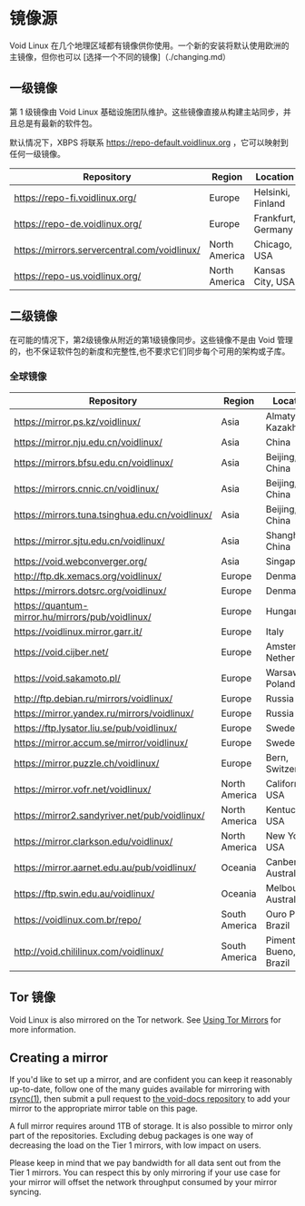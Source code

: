# 镜像源

Void Linux 在几个地理区域都有镜像供你使用。一个新的安装将默认使用欧洲的主镜像，但你也可以 [选择一个不同的镜像]（./changing.md）


## 一级镜像

第 1 级镜像由 Void Linux 基础设施团队维护。这些镜像直接从构建主站同步，并且总是有最新的软件包。

默认情况下，XBPS 将联系 <https://repo-default.voidlinux.org> ，它可以映射到任何一级镜像。

<!-- Order alphabetically by: (1) Region, (2) Country, (3) City/State/Province/etc, (4) URL -->

| Repository                                     | Region        | Location           |
|------------------------------------------------|---------------|--------------------|
| <https://repo-fi.voidlinux.org/>               | Europe        | Helsinki, Finland  |
| <https://repo-de.voidlinux.org/>               | Europe        | Frankfurt, Germany |
| <https://mirrors.servercentral.com/voidlinux/> | North America | Chicago, USA       |
| <https://repo-us.voidlinux.org/>               | North America | Kansas City, USA   |


## 二级镜像

在可能的情况下，第2级镜像从附近的第1级镜像同步。这些镜像不是由 Void 管理的，也不保证软件包的新度和完整性,也不要求它们同步每个可用的架构或子库。


### 全球镜像

<!-- Order alphabetically by: (1) Region, (2) Country, (3) City/State/Province/etc, (4) URL -->

| Repository                                         | Region        | Location               |
|----------------------------------------------------|---------------|------------------------|
| <https://mirror.ps.kz/voidlinux/>                  | Asia          | Almaty, Kazakhstan     |
| <https://mirror.nju.edu.cn/voidlinux/>             | Asia          | China                  |
| <https://mirrors.bfsu.edu.cn/voidlinux/>           | Asia          | Beijing, China         |
| <https://mirrors.cnnic.cn/voidlinux/>              | Asia          | Beijing, China         |
| <https://mirrors.tuna.tsinghua.edu.cn/voidlinux/>  | Asia          | Beijing, China         |
| <https://mirror.sjtu.edu.cn/voidlinux/>            | Asia          | Shanghai, China        |
| <https://void.webconverger.org/>                   | Asia          | Singapore              |
| <http://ftp.dk.xemacs.org/voidlinux/>              | Europe        | Denmark                |
| <https://mirrors.dotsrc.org/voidlinux/>            | Europe        | Denmark                |
| <https://quantum-mirror.hu/mirrors/pub/voidlinux/> | Europe        | Hungary                |
| <https://voidlinux.mirror.garr.it/>                | Europe        | Italy                  |
| <https://void.cijber.net/>                         | Europe        | Amsterdam, Netherlands |
| <https://void.sakamoto.pl/>                        | Europe        | Warsaw, Poland         |
| <http://ftp.debian.ru/mirrors/voidlinux/>          | Europe        | Russia                 |
| <https://mirror.yandex.ru/mirrors/voidlinux/>      | Europe        | Russia                 |
| <https://ftp.lysator.liu.se/pub/voidlinux/>        | Europe        | Sweden                 |
| <https://mirror.accum.se/mirror/voidlinux/>        | Europe        | Sweden                 |
| <https://mirror.puzzle.ch/voidlinux/>              | Europe        | Bern, Switzerland      |
| <https://mirror.vofr.net/voidlinux/>               | North America | California, USA        |
| <https://mirror2.sandyriver.net/pub/voidlinux/>    | North America | Kentucky, USA          |
| <https://mirror.clarkson.edu/voidlinux/>           | North America | New York, USA          |
| <https://mirror.aarnet.edu.au/pub/voidlinux/>      | Oceania       | Canberra, Australia    |
| <https://ftp.swin.edu.au/voidlinux/>               | Oceania       | Melbourne, Australia   |
| <https://voidlinux.com.br/repo/>                   | South America | Ouro Preto, Brazil     |
| <http://void.chililinux.com/voidlinux/>            | South America | Pimenta Bueno, Brazil  |

## Tor 镜像

Void Linux is also mirrored on the Tor network. See [Using Tor
Mirrors](./tor.md) for more information.

## Creating a mirror

If you'd like to set up a mirror, and are confident you can keep it reasonably
up-to-date, follow one of the many guides available for mirroring with
[rsync(1)](https://man.voidlinux.org/rsync.1), then submit a pull request to
[the void-docs repository](https://github.com/void-linux/void-docs) to add your
mirror to the appropriate mirror table on this page.

A full mirror requires around 1TB of storage. It is also possible to mirror only
part of the repositories. Excluding debug packages is one way of decreasing the
load on the Tier 1 mirrors, with low impact on users.

Please keep in mind that we pay bandwidth for all data sent out from the Tier 1
mirrors. You can respect this by only mirroring if your use case for your mirror
will offset the network throughput consumed by your mirror syncing.
